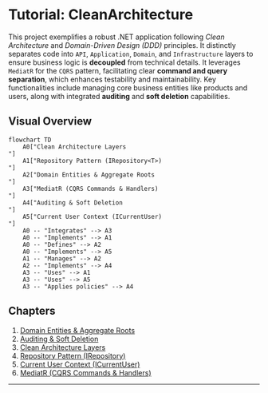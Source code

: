 # Tutorial: CleanArchitecture

This project exemplifies a robust .NET application following *Clean Architecture* and *Domain-Driven Design (DDD)* principles. It distinctly separates code into `API`, `Application`, `Domain`, and `Infrastructure` layers to ensure business logic is **decoupled** from technical details. It leverages `MediatR` for the `CQRS` pattern, facilitating clear **command and query separation**, which enhances testability and maintainability. Key functionalities include managing core business entities like products and users, along with integrated **auditing** and **soft deletion** capabilities.


## Visual Overview

```mermaid
flowchart TD
    A0["Clean Architecture Layers
"]
    A1["Repository Pattern (IRepository<T>)
"]
    A2["Domain Entities & Aggregate Roots
"]
    A3["MediatR (CQRS Commands & Handlers)
"]
    A4["Auditing & Soft Deletion
"]
    A5["Current User Context (ICurrentUser)
"]
    A0 -- "Integrates" --> A3
    A0 -- "Implements" --> A1
    A0 -- "Defines" --> A2
    A0 -- "Implements" --> A5
    A1 -- "Manages" --> A2
    A2 -- "Implements" --> A4
    A3 -- "Uses" --> A1
    A3 -- "Uses" --> A5
    A3 -- "Applies policies" --> A4
```

## Chapters

1. [Domain Entities & Aggregate Roots
](Z-Tutorials/01_domain_entities___aggregate_roots_.md)
2. [Auditing & Soft Deletion
](Z-Tutorials/02_auditing___soft_deletion_.md)
3. [Clean Architecture Layers
](Z-Tutorials/03_clean_architecture_layers_.md)
4. [Repository Pattern (IRepository<T>)
](Z-Tutorials/04_repository_pattern__irepository_t___.md)
5. [Current User Context (ICurrentUser)
](Z-Tutorials/05_current_user_context__icurrentuser__.md)
6. [MediatR (CQRS Commands & Handlers)
](Z-Tutorials/06_mediatr__cqrs_commands___handlers__.md)

---